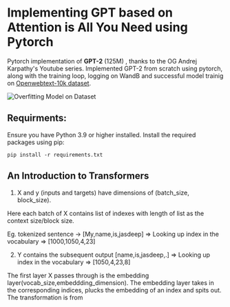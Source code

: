 # Implementing GPT based on Attention is All You Need using Pytorch

Pytorch implementation of **GPT-2** (125M) , thanks to the OG Andrej Karpathy's Youtube series. Implemented GPT-2 from scratch using pytorch, along with the training loop, logging on WandB and successful model trainig on [Openwebtext-10k dataset](https://huggingface.co/datasets/stas/openwebtext-10k).

![Overfitting Model on Dataset](https://i.ibb.co/G3QHwwm/figure-1.png)

## Requirments:
Ensure you have Python 3.9 or higher installed. Install the required packages using pip:

`pip install -r requirements.txt`


## An Introduction to Transformers
1. X and y (inputs and targets) have dimensions of (batch_size, block_size).

Here each batch of X contains list of indexes with length of list as the context size/block size.

Eg. tokenized sentence -> [My,name,is,jasdeep] => Looking up index in the vocabulary => [1000,1050,4,23]

2. Y contains the subsequent output [name,is,jasdeep,.] => Looking up index in the vocabulary => [1050,4,23,8]

The first layer X passes through is the embedding layer(vocab_size,embeddding_dimension). The embedding layer takes in the corresponding indices, plucks the embedding of an index and spits out. The transformation is from

